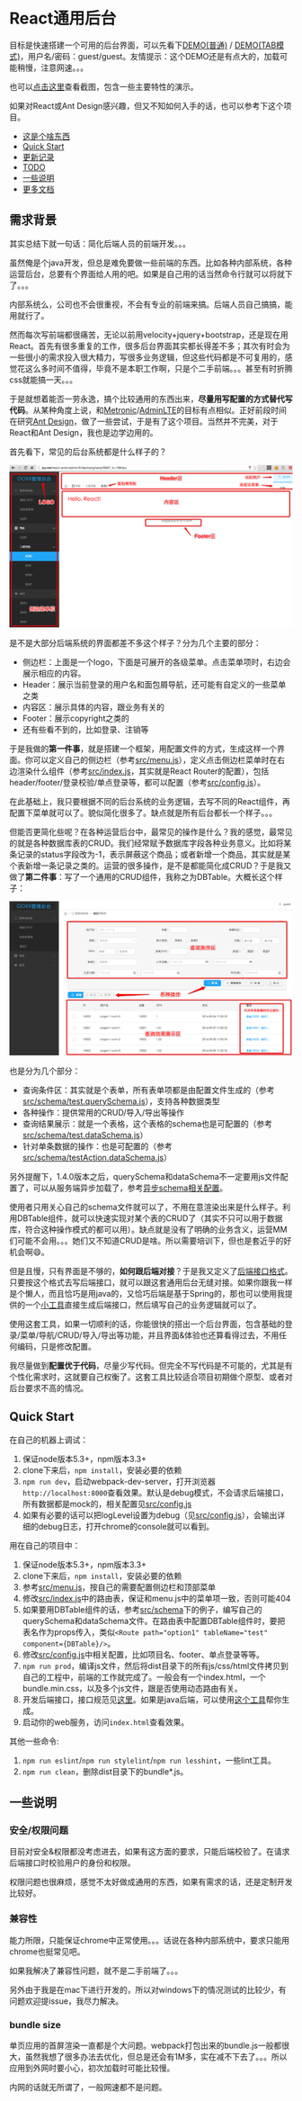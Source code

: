 # React通用后台

目标是快速搭建一个可用的后台界面，可以先看下[DEMO(普通)](http://jiangxy.github.io/react-antd-admin) / [DEMO(TAB模式)](http://jiangxy.github.io/react-antd-admin/tabMode)，用户名/密码：guest/guest。友情提示：这个DEMO还是有点大的，加载可能稍慢，注意网速。。。

也可以[点击这里](docs/Screenshot.md)查看截图，包含一些主要特性的演示。

如果对React或Ant Design感兴趣，但又不知如何入手的话，也可以参考下这个项目。
 
* [这是个啥东西](#需求背景)
* [Quick Start](#quick-start)
* [更新记录](CHANGELOG.md)
* [TODO](docs/TODO.md)
* [一些说明](#一些说明)
* [更多文档](docs/README.md)

## 需求背景

其实总结下就一句话：简化后端人员的前端开发。。。

虽然俺是个java开发，但总是难免要做一些前端的东西。比如各种内部系统，各种运营后台，总要有个界面给人用的吧。如果是自己用的话当然命令行就可以将就下了。。。

内部系统么，公司也不会很重视，不会有专业的前端来搞。后端人员自己搞搞，能用就行了。

然而每次写前端都很痛苦，无论以前用velocity+jquery+bootstrap，还是现在用React。首先有很多重复的工作，很多后台界面其实都长得差不多；其次有时会为一些很小的需求投入很大精力，写很多业务逻辑，但这些代码都是不可复用的，感觉花这么多时间不值得，毕竟不是本职工作啊，只是个二手前端。。。甚至有时折腾css就能搞一天。。。

于是就想着能否一劳永逸，搞个比较通用的东西出来，**尽量用写配置的方式替代写代码**。从某种角度上说，和[Metronic](http://keenthemes.com/preview/metronic/)/[AdminLTE](https://almsaeedstudio.com/preview)的目标有点相似。正好前段时间在研究[Ant Design](http://ant.design)，做了一些尝试，于是有了这个项目。当然并不完美，对于React和Ant Design，我也是边学边用的。

首先看下，常见的后台系统都是什么样子的？

![](docs/overview.png)

是不是大部分后端系统的界面都差不多这个样子？分为几个主要的部分：

* 侧边栏：上面是一个logo，下面是可展开的各级菜单。点击菜单项时，右边会展示相应的内容。
* Header：展示当前登录的用户名和面包屑导航，还可能有自定义的一些菜单之类
* 内容区：展示具体的内容，跟业务有关的
* Footer：展示copyright之类的
* 还有些看不到的，比如登录、注销等

于是我做的**第一件事**，就是搭建一个框架，用配置文件的方式，生成这样一个界面。你可以定义自己的侧边栏（参考[src/menu.js](src/menu.js)），定义点击侧边栏菜单时在右边渲染什么组件（参考[src/index.js](src/index.js)，其实就是React Router的配置），包括header/footer/登录校验/单点登录等，都可以配置（参考[src/config.js](src/config.js)）。

在此基础上，我只要根据不同的后台系统的业务逻辑，去写不同的React组件，再配置下菜单就可以了。貌似简化很多了。缺点就是所有后台都长一个样子。。。

但能否更简化些呢？在各种运营后台中，最常见的操作是什么？我的感觉，最常见的就是各种数据库表的CRUD。我们经常赋予数据库字段各种业务意义。比如将某条记录的status字段改为-1，表示屏蔽这个商品；或者新增一个商品，其实就是某个表新增一条记录之类的。运营的很多操作，是不是都能简化成CRUD？于是我又做了**第二件事**：写了一个通用的CRUD组件，我称之为DBTable。大概长这个样子：

![](docs/DBTable.png)

也是分为几个部分：

* 查询条件区：其实就是个表单，所有表单项都是由配置文件生成的（参考[src/schema/test.querySchema.js](src/schema/test.querySchema.js)），支持各种数据类型
* 各种操作：提供常用的CRUD/导入/导出等操作
* 查询结果展示：就是一个表格，这个表格的schema也是可配置的（参考[src/schema/test.dataSchema.js](src/schema/test.dataSchema.js)）
* 针对单条数据的操作：也是可配置的（参考[src/schema/testAction.dataSchema.js](src/schema/testAction.dataSchema.js#L52)）

另外提醒下，1.4.0版本之后，querySchema和dataSchema不一定要用js文件配置了，可以从服务端异步加载了，参考[异步schema相关配置](docs/AsyncSchema.md)。

使用者只用关心自己的schema文件就可以了，不用在意渲染出来是什么样子。利用DBTable组件，就可以快速实现对某个表的CRUD了（其实不只可以用于数据库，符合这种操作模式的都可以用）。缺点就是没有了明确的业务含义，运营MM们可能不会用。。。她们又不知道CRUD是啥。所以需要培训下，但也是套近乎的好机会啊😄。

但是且慢，只有界面是不够的，**如何跟后端对接**？于是我又定义了[后端接口格式](docs/Ajax.md)。只要按这个格式去写后端接口，就可以跟这套通用后台无缝对接。如果你跟我一样是个懒人，而且恰巧是用java的，又恰巧后端是基于Spring的，那也可以使用我提供的一个[小工具](https://github.com/jiangxy/react-java-goos)直接生成后端接口，然后填写自己的业务逻辑就可以了。

使用这套工具，如果一切顺利的话，你能很快的搭出一个后台界面，包含基础的登录/菜单/导航/CRUD/导入/导出等功能，并且界面&体验也还算看得过去，不用任何编码，只是修改配置。

我尽量做到**配置优于代码**，尽量少写代码。但完全不写代码是不可能的，尤其是有个性化需求时，这就要自己权衡了。这套工具比较适合项目初期做个原型、或者对后台要求不高的情况。

## Quick Start

在自己的机器上调试：

1. 保证node版本5.3+，npm版本3.3+
2. clone下来后，`npm install`，安装必要的依赖
3. `npm run dev`，启动webpack-dev-server，打开浏览器`http://localhost:8000`查看效果。默认是debug模式，不会请求后端接口，所有数据都是mock的，相关配置见[src/config.js](src/config.js)
4. 如果有必要的话可以把logLevel设置为debug（见[src/config.js](src/config.js)），会输出详细的debug日志，打开chrome的console就可以看到。

用在自己的项目中：

1. 保证node版本5.3+，npm版本3.3+
2. clone下来后，`npm install`，安装必要的依赖
3. 参考[src/menu.js](src/menu.js)，按自己的需要配置侧边栏和顶部菜单
4. 修改[src/index.js](src/index.js)中的路由表，保证和menu.js中的菜单项一致，否则可能404
5. 如果要用DBTable组件的话，参考[src/schema](src/schema)下的例子，编写自己的querySchema和dataSchema文件。在路由表中配置DBTable组件时，要把表名作为props传入，类似`<Route path="option1" tableName="test" component={DBTable}/>`。
6. 修改[src/config.js](src/config.js)中相关配置，比如项目名、footer、单点登录等等。
7. `npm run prod`，编译js文件，然后将dist目录下的所有js/css/html文件拷贝到自己的工程中，前端的工作就完成了。一般会有一个index.html，一个bundle.min.css，以及多个js文件，跟是否使用动态路由有关。
8. 开发后端接口，接口规范见[这里](docs/Ajax.md)。如果是java后端，可以使用[这个工具](https://github.com/jiangxy/react-java-goos)帮你生成。
9. 启动你的web服务，访问`index.html`查看效果。

其他一些命令:

1. `npm run eslint`/`npm run stylelint`/`npm run lesshint`，一些lint工具。
2. `npm run clean`，删除dist目录下的bundle*.js。

## 一些说明

### 安全/权限问题

目前对安全&权限都没考虑进去，如果有这方面的要求，只能后端校验了。在请求后端接口时校验用户的身份和权限。

权限问题也很麻烦，感觉不太好做成通用的东西，如果有需求的话，还是定制开发比较好。
 
### 兼容性

能力所限，只能保证chrome中正常使用。。。话说在各种内部系统中，要求只能用chrome也挺常见吧。

如果我解决了兼容性问题，就不是二手前端了。。。

另外由于我是在mac下进行开发的，所以对windows下的情况测试的比较少，有问题欢迎提issue，我尽力解决。

### bundle size

单页应用的首屏渲染一直都是个大问题。webpack打包出来的bundle.js一般都很大，虽然我想了很多办法去优化，但总是还会有1M多，实在减不下去了。。。所以应用到外网时要小心，初次加载时可能比较慢。

内网的话就无所谓了，一般网速都不是问题。
